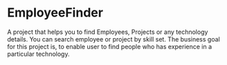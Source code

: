 # EmployeeFinder
A project that helps you to find Employees, Projects or any technology details. You can search employee or project by skill set. The business goal for this project is, to enable user to find people who has experience in a particular technology.

